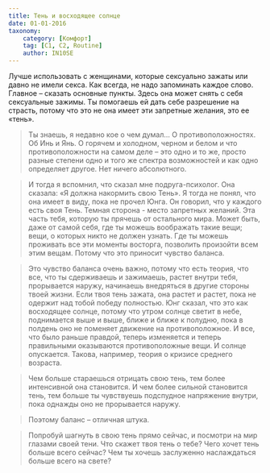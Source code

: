 ```yaml
---
title: Тень и восходящее солнце
date: 01-01-2016
taxonomy:
    category: [Комфорт]
	tag: [C1, C2, Routine]
	author: IN10SE
---
```


Лучше использовать с женщинами, которые сексуально зажаты или давно не имели секса. Как всегда, не надо запоминать каждое слово. Главное – сказать основные пункты. Здесь она может снять с себя сексуальные зажимы. Ты помогаешь ей дать себе разрешение на страсть, потому что это не она имеет эти запретные желания, это ее «тень».

> Ты знаешь, я недавно кое о чем думал... О противоположностях. Об Инь и Янь. О горячем и холодном, черном и белом и что противоположности на самом деле – это одно и то же, просто разные степени одно и того же спектра возможностей и как одно определяет другое. Нет ничего абсолютного.

> И тогда я вспомнил, что сказал мне подруга-психолог. Она сказала: «Я должна накормить свою Тень». Я тогда не понял, что она имеет в виду, пока не прочел Юнга. Он говорил, что у каждого есть своя Тень. Темная сторона - место запретных желаний. Эта часть тебя, которую ты прячешь от остального мира. Может быть, даже от самой себя, где ты можешь воображать такие вещи; вещи, о которых никто не должен узнать. Где ты можешь проживать все эти моменты восторга, позволить произойти всем этим вещам. Потому что это приносит чувство баланса.

> Это чувство баланса очень важно, потому что есть теория, что все, что ты сдерживаешь и зажимаешь, растет внутри тебя, прорывается наружу, начинаешь внедряться в другие стороны твоей жизни. Если твоя тень зажата, она растет и растет, пока не одержит над тобой победу полностью. Юнг сказал, что это как восходящее солнце, потому что утром солнце светит в небе, поднимается выше и выше, ближе и ближе к полудню, пока в полдень оно не поменяет движение на противоположное. И все, что было раньше правдой, теперь изменяется и теперь правильными оказываются противоположные вещи. И солнце опускается. Такова, например, теория о кризисе среднего возраста.

> Чем больше стараешься отрицать свою тень, тем более интенсивной она становится. И чем более сильной становится тень, тем больше ты чувствуешь подспудное напряжение внутри, пока однажды оно не прорывается наружу.

> Поэтому баланс – отличная штука.

> Попробуй шагнуть в свою тень прямо сейчас, и посмотри на мир глазами своей тени. Что скажет твоя тень о тебе? Чего хочет тень больше всего сейчас? Чем ты хочешь заслуженно наслаждаться больше всего на свете?